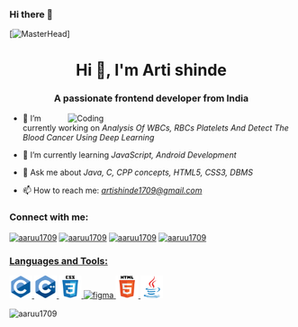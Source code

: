 ### Hi there 👋

<!--
**Aaruu1709/Aaruu1709** is a ✨ _special_ ✨ repository because its `README.md` (this file) appears on your GitHub profile.

Here are some ideas to get you started:

- 🔭 I’m currently working on ...
- 🌱 I’m currently learning ...
- 👯 I’m looking to collaborate on ...
- 🤔 I’m looking for help with ...
- 💬 Ask me about ...
- 📫 How to reach me: ...
- 😄 Pronouns: ...
- ⚡ Fun fact: ...
-->
[![MasterHead](https://www.bing.com/images/search?view=detailV2&ccid=xi%2FVY54V&id=DCE5FF37B9D1E9A166E06816A6860300D7615005&thid=OIP.xi_VY54V535hztHz11VTyQHaFL&mediaurl=https%3A%2F%2Fw3-lab.com%2Fwp-content%2Fuploads%2F2019%2F12%2FGet-the-Most-Fancied-Web-Development-Services-min-scaled.jpg&exph=1792&expw=2560&q=Coding+Design&simid=608043219423689194&form=IRPRST&ck=6E41A3AD3447EF5EB1185DA53D9BC196&selectedindex=3&ajaxhist=0&ajaxserp=0&vt=0&pivotparams=insightsToken%3Dccid_knJattZD*cp_F5BA30D88CEA7732EEAFE0C4DDB891AA*mid_02EFE27212187832EEBA0D0549A010C49DD54303*simid_607998796575819006*thid_OIP.knJattZD-JNariwOcHW-VQHaHa&sim=11&iss=VSI&ajaxhist=0&ajaxserp=0)]
<h1 align="center">Hi 👋, I'm Arti shinde</h1>
<h3 align="center">A passionate frontend developer from India</h3>
<img align="right" alt="Coding" width="400" src="https://www.bing.com/images/search?view=detailV2&ccid=knJattZD&id=02EFE27212187832EEBA0D0549A010C49DD54303&thid=OIP.knJattZD-JNariwOcHW-VQHaHa&mediaurl=https%3A%2F%2Fstatic.vecteezy.com%2Fsystem%2Fresources%2Fpreviews%2F000%2F452%2F564%2Foriginal%2Fweb-design-coding-vector.jpg&exph=4500&expw=4500&q=Coding+Design&simid=607998796575819006&form=IRPRST&ck=F5BA30D88CEA7732EEAFE0C4DDB891AA&selectedindex=0&ajaxhist=0&ajaxserp=0&vt=0">

- 🔭 I’m currently working on *Analysis Of WBCs, RBCs Platelets And Detect The Blood Cancer Using Deep Learning*

- 🌱 I’m currently learning *JavaScript, Android Development*

- 💬 Ask me about *Java, C, CPP concepts, HTML5, CSS3, DBMS*

- 📫 How to reach me: *artishinde1709@gmail.com*

<h3 align="left">Connect with me:</h3>
<p align="left">
<a href="https://linkedin.com/in/aaruu1709" target="blank"><img align="center" src="https://raw.githubusercontent.com/rahuldkjain/github-profile-readme-generator/master/src/images/icons/Social/linked-in-alt.svg" alt="aaruu1709" height="30" width="40" /></a>
<a href="https://instagram.com/aaruu1709" target="blank"><img align="center" src="https://raw.githubusercontent.com/rahuldkjain/github-profile-readme-generator/master/src/images/icons/Social/instagram.svg" alt="aaruu1709" height="30" width="40" /></a>
<a href="https://www.leetcode.com/aaruu1709" target="blank"><img align="center" src="https://raw.githubusercontent.com/rahuldkjain/github-profile-readme-generator/master/src/images/icons/Social/leet-code.svg" alt="aaruu1709" height="30" width="40" /></a>
  <a href="https://www.hackerrank.com/profile/Aaruu1709" target="blank"><img align="center" src="https://raw.githubusercontent.com/rahuldkjain/github-profile-readme-generator/master/src/images/icons/Social/leet-code.svg" alt="aaruu1709" height="30" width="40"/>
</p>

<h3 align="left">Languages and Tools:</h3>
<p align="left"> <a href="https://www.cprogramming.com/" target="_blank" rel="noreferrer"> <img src="https://raw.githubusercontent.com/devicons/devicon/master/icons/c/c-original.svg" alt="c" width="40" height="40"/> </a> <a href="https://www.w3schools.com/cpp/" target="_blank" rel="noreferrer"> <img src="https://raw.githubusercontent.com/devicons/devicon/master/icons/cplusplus/cplusplus-original.svg" alt="cplusplus" width="40" height="40"/> </a> <a href="https://www.w3schools.com/css/" target="_blank" rel="noreferrer"> <img src="https://raw.githubusercontent.com/devicons/devicon/master/icons/css3/css3-original-wordmark.svg" alt="css3" width="40" height="40"/> </a> <a href="https://www.figma.com/" target="_blank" rel="noreferrer"> <img src="https://www.vectorlogo.zone/logos/figma/figma-icon.svg" alt="figma" width="40" height="40"/> </a> <a href="https://www.w3.org/html/" target="_blank" rel="noreferrer"> <img src="https://raw.githubusercontent.com/devicons/devicon/master/icons/html5/html5-original-wordmark.svg" alt="html5" width="40" height="40"/> </a> <a href="https://www.java.com" target="_blank" rel="noreferrer"> <img src="https://raw.githubusercontent.com/devicons/devicon/master/icons/java/java-original.svg" alt="java" width="40" height="40"/> </a> </p>

<p><img align="center" src="https://github-readme-stats.vercel.app/api/top-langs?username=aaruu1709&show_icons=true&locale=en&layout=compact" alt="aaruu1709" /></p>
